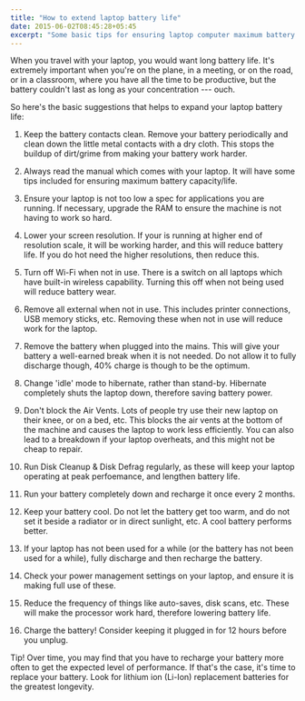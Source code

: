 ```yaml
---
title: "How to extend laptop battery life"
date: 2015-06-02T08:45:28+05:45
excerpt: "Some basic tips for ensuring laptop computer maximum battery life."
---
```


When you travel with your laptop, you would want long battery life. It's extremely important when you're on the plane, in a meeting, or on the road, or in a classroom, where you have all the time to be productive, but the battery couldn't last as long as your concentration --- ouch.

So here's the basic suggestions that helps to expand your laptop battery life:

1. Keep the battery contacts clean. Remove your battery periodically and clean down the little metal contacts with a dry cloth. This stops the buildup of dirt/grime from making your battery work harder.

2. Always read the manual which comes with your laptop. It will have some tips included for ensuring maximum battery capacity/life.

3. Ensure your laptop is not too low a spec for applications you are running. If necessary, upgrade the RAM to ensure the machine is not having to work so hard.

4. Lower your screen resolution. If your is running at higher end of resolution scale, it will be working harder, and this will reduce battery life. If you do hot need the higher resolutions, then reduce this.

5. Turn off Wi-Fi when not in use. There is a switch on all laptops which have built-in wireless capability. Turning this off when not being used will reduce battery wear.

6. Remove all external when not in use. This includes printer connections, USB memory sticks, etc. Removing these when not in use will reduce work for the laptop.

7. Remove the battery when plugged into the mains. This will give your battery a well-earned break when it is not needed. Do not allow it to fully discharge though, 40% charge is though to be the optimum.

8. Change 'idle' mode to hibernate, rather than stand-by. Hibernate completely shuts the laptop down, therefore saving battery power.

9. Don't block the Air Vents. Lots of people try use their new laptop on their knee, or on a bed, etc. This blocks the air vents at the bottom of the machine and causes the laptop to work less efficiently. You can also lead to a breakdown if your laptop overheats, and this might not be cheap to repair.

10. Run Disk Cleanup & Disk Defrag regularly, as these will keep your laptop operating at peak perfoemance, and lengthen battery life.

11. Run your battery completely down and recharge it once every 2 months.

12. Keep your battery cool. Do not let the battery get too warm, and do not set it beside a radiator or in direct sunlight, etc. A cool battery performs better.

13. If your laptop has not been used for a while (or the battery has not been used for a while), fully discharge and then recharge the battery.

14. Check your power management settings on your laptop, and ensure it is making full use of these.

15. Reduce the frequency of things like auto-saves, disk scans, etc. These will make the processor work hard, therefore lowering battery life.

16. Charge the battery! Consider keeping it plugged in for 12 hours before you unplug.

Tip! Over time, you may find that you have to recharge your battery more often to get the expected level of performance. If that's the case, it's time to replace your battery. Look for lithium ion (Li-Ion) replacement batteries for the greatest longevity. 
